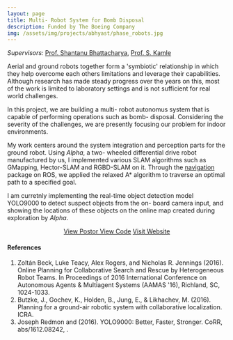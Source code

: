 ```yaml
---
layout: page
title: Multi- Robot System for Bomb Disposal
description: Funded by The Boeing Company
img: /assets/img/projects/abhyast/phase_robots.jpg
---
```


*Supervisors:* [Prof. Shantanu Bhattacharya](http://home.iitk.ac.in/~bhattacs/), [Prof. S. Kamle](http://www.iitk.ac.in/new/dr-s-kamle)

Aerial and ground robots together form a 'symbiotic' relationship in which they help overcome each others limitations and leverage their capabilities. Although research has made steady progress over the years on this, most of the work is limited to laboratory settings and is not sufficient for real world challenges.

In this project, we are building a multi- robot autonomus system that is capable of performing operations such as bomb- disposal. Considering the severity of the challenges, we are presently focusing our problem for indoor environments.

My work centers around the system integration and perception parts for the ground robot. Using *Alpha*, a two- wheeled differential drive robot manufactured by us, I implemented various SLAM algorithms such as GMapping, Hector-SLAM and RGBD-SLAM on it. Through the [navigation](http://wiki.ros.org/navigation) package on ROS, we applied the relaxed A* algorithm to traverse an optimal path to a specified goal.

I am curretnly implementing the real-time object detection model YOLO9000 to detect suspect objects from the on- board camera input, and showing the locations of these objects on the online map created during exploration by *Alpha*.

<p align="center">
    <a class="button" href="/assets/documents/projects/Abhyast_Plan.jpg" target="_blank">View Postor </a>
    <a class="button" href="https://github.com/Boeing-Abhyast/Phase-VII" target="_blank">View Code</a>
    <a class="button" href="http://www.iitk.ac.in/dord/boeing/public/" target="_blank">Visit Website</a>
</p>

#### References
1. Zoltán Beck, Luke Teacy, Alex Rogers, and Nicholas R. Jennings (2016). Online Planning for Collaborative Search and Rescue by Heterogeneous Robot Teams. In Proceedings of 2016 International Conference on Autonomous Agents \& Multiagent Systems (AAMAS '16), Richland, SC, 1024-1033.
2. Butzke, J., Gochev, K., Holden, B., Jung, E., \& Likhachev, M. (2016). Planning for a ground-air robotic system with collaborative localization. ICRA.
3. Joseph Redmon and (2016). YOLO9000: Better, Faster, Stronger. CoRR, abs/1612.08242, .
